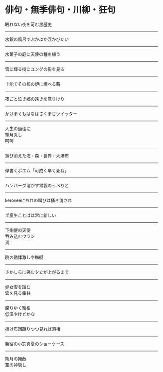 # 俳句・無季俳句・川柳・狂句

<a id="haiku1"></a>眠れない夜を苛む黒歴史

---

<a id="haiku2"></a>水銀の風呂でぷかぷか浮かびたい

---

<a id="haiku3"></a>水菓子の庭に天使の種を植う

---

<a id="haiku4"></a>雪に輝る樅にユングの影を見る

---

<a id="haiku5"></a>十能でその核の炉に焼べる薪

---

<a id="haiku6"></a>夜ごと泣き郷の遠きを覚りけり

---

<a id="haiku7"></a>かけまくもはなはさくまじツイッター

---

<a id="haiku8"></a>人生の過佳に  
望月丸し  
呵呵

---

<a id="haiku9"></a>錆び消えた海・森・世界・大瀑布

---

<a id="haiku10"></a>倅書くポエム「可成く早く死ね」

---

<a id="haiku11"></a>ハンバーグ溶かす胃袋のっぺりと

---

<a id="haiku12"></a>keroveeにおれの叫びは掻き消され

---

<a id="haiku13"></a>半夏生ことばは常に新しい

---

<a id="haiku14"></a>下痢便の天使  
呑み込むウラン  
焉

---

<a id="haiku15"></a>暁の動悸激しや梅擬

---

<a id="haiku16"></a>さかしらに笑む夕立が上がるまで

---

<a id="haiku17"></a>処女雪を踏む  
雲を見る霜柱

---

<a id="haiku18"></a>腐りゆく蜜柑  
低温やけどかな

---

<a id="haiku19"></a>掛け布団蹴りつつ見れば落椿

---

<a id="haiku20"></a>新宿の小窓真夏のショーケース

---

<a id="haiku21"></a>朔月の掩蔽  
空の神隠し

